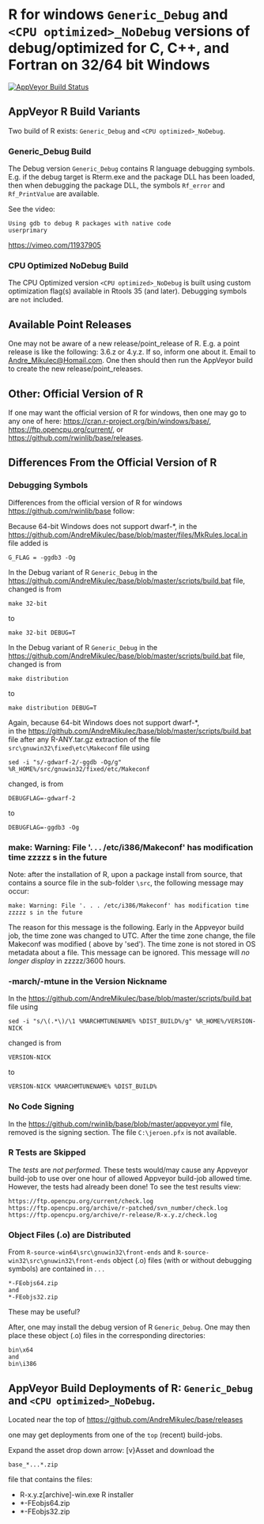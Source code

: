 
# R for windows `Generic_Debug` and `<CPU optimized>_NoDebug` versions of debug/optimized for C, C++, and Fortran on 32/64 bit Windows
[![AppVeyor Build Status](https://ci.appveyor.com/api/projects/status/github/AndreMikulec/base)](https://ci.appveyor.com/project/AndreMikulec/base)

## AppVeyor R Build Variants

Two build of R exists: `Generic_Debug` and `<CPU optimized>_NoDebug`.

### Generic_Debug Build

The Debug version `Generic_Debug` contains R language debugging symbols.  E.g. if the debug target is Rterm.exe and the package DLL has been loaded, then when debugging the package DLL, the symbols `Rf_error` and `Rf_PrintValue` are available.

See the video:
```
Using gdb to debug R packages with native code
userprimary
```
https://vimeo.com/11937905

### CPU Optimized NoDebug Build

The CPU Optimized version `<CPU optimized>_NoDebug` is built using custom optimization flag(s) available in Rtools 35 (and later).
Debugging symbols are `not` included.

## Available Point Releases

One may not be aware of a new release/point_release of R. E.g. a point release is like the  following: 3.6.z or 4.y.z.
If so, inform one about it. Email to Andre_Mikulec@Homail.com.
One then should then run the AppVeyor build to create the new release/point_releases.

## Other: Official Version of R

If one may want the official version of R for windows, then one may go to any one of here: https://cran.r-project.org/bin/windows/base/, https://ftp.opencpu.org/current/, or https://github.com/rwinlib/base/releases.

## Differences From the Official Version of R

### Debugging Symbols

Differences from the official version of R for windows https://github.com/rwinlib/base follow:

Because 64-bit Windows does not support dwarf-*, in the
https://github.com/AndreMikulec/base/blob/master/files/MkRules.local.in file
added is
```
G_FLAG = -ggdb3 -Og
```

In the Debug variant of R `Generic_Debug` in the
https://github.com/AndreMikulec/base/blob/master/scripts/build.bat file, changed is from
```
make 32-bit
```
to
```
make 32-bit DEBUG=T
```

In the Debug variant of R `Generic_Debug` in the
https://github.com/AndreMikulec/base/blob/master/scripts/build.bat file, changed is from
```
make distribution
```
to
```
make distribution DEBUG=T
```

Again, because 64-bit Windows does not support dwarf-*,  
in the
https://github.com/AndreMikulec/base/blob/master/scripts/build.bat file
after any R-ANY.tar.gz extraction of the file `src\gnuwin32\fixed\etc\Makeconf` file
using
```
sed -i "s/-gdwarf-2/-ggdb -Og/g" %R_HOME%/src/gnuwin32/fixed/etc/Makeconf
```
changed, is from
```
DEBUGFLAG=-gdwarf-2
```
to
```
DEBUGFLAG=-ggdb3 -Og
```
### make: Warning: File '. . . /etc/i386/Makeconf' has modification time zzzzz s in the future

Note: after the installation of R, upon a package install from source,
that contains a source file in the sub-folder `\src`, the following message may occur:
```
make: Warning: File '. . . /etc/i386/Makeconf' has modification time zzzzz s in the future
```
The reason for this message is the following.  Early in the Appveyor build job, the time zone was changed to UTC.  After the time zone change, the file Makeconf was modified ( above by 'sed').  The time zone is not stored in OS metadata about a file. This message can be ignored.  This message will *no longer display* in zzzzz/3600 hours.

### -march/-mtune in the Version Nickname

In the
https://github.com/AndreMikulec/base/blob/master/scripts/build.bat file
using
```
sed -i "s/\(.*\)/\1 %MARCHMTUNENAME% %DIST_BUILD%/g" %R_HOME%/VERSION-NICK
```
changed is from
```
VERSION-NICK
```
to
```
VERSION-NICK %MARCHMTUNENAME% %DIST_BUILD%
```
### No Code Signing

In the
https://github.com/rwinlib/base/blob/master/appveyor.yml file, removed is the signing section. The file `C:\jeroen.pfx` is not available.

### R Tests are Skipped 

The *tests* are *not performed.*  These tests would/may cause any Appveyor build-job to use
over one hour of allowed Appveyor build-job allowed time.
However, the tests had already been done! To see the test results view:
```
https://ftp.opencpu.org/current/check.log
https://ftp.opencpu.org/archive/r-patched/svn_number/check.log
https://ftp.opencpu.org/archive/r-release/R-x.y.z/check.log
```
### Object Files (.o) are Distributed

From `R-source-win64\src\gnuwin32\front-ends` and `R-source-win32\src\gnuwin32\front-ends` object (.o) files (with or without debugging symbols) are contained in . . .
```
*-FEobjs64.zip
and
*-FEobjs32.zip
```
These may be useful?

After, one may install the debug version of R `Generic_Debug`.
One may then place these object (.o) files in the corresponding directories:
```
bin\x64
and
bin\i386
```

## AppVeyor Build Deployments of R: `Generic_Debug` and `<CPU optimized>_NoDebug`.

Located near the top of
https://github.com/AndreMikulec/base/releases

one may get deployments from one of the `top` (recent) build-jobs.

Expand the asset drop down arrow: [v}Asset 
and download the
```
base_*...*.zip
```
file that contains the files:

 - R-x.y.z[archive]-win.exe R installer
 - *-FEobjs64.zip
 - *-FEobjs32.zip


